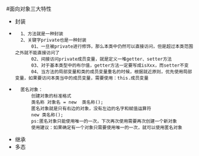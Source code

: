 #面向对象三大特性
*   封装
*       1、方法就是一种封装
        2、关键字private也是一种封装
            01、一旦被private进行修饰，那么本类中仍然可以直接访问，但是超过本类范围之外就不能直接访问了
            02、间接访问private成员变量，就是定义一堆getter、setter方法
            03、对于基本类型中的布尔值，getter方法一定要写成isXxx，而setter不变
            04、当方法的局部变量和类的成员变量重名的时候，根据就近原则，优先使用局部变量，如果要访问本类当中的成员变量，需要使用：this.成员变量
            
*       匿名对象：
            创建对象的标准格式
            类名称 对象名 = new  类名称();
            匿名对象就是只有右边的对象，没有左边的名字和赋值运算符
            new 类名称();
            ps:匿名对象只能使用唯一的一次，下次再次使用需要再次创建一个新对象
            使用建议：如果确定有一个对象只需要使用唯一的一次，就可以使用匿名对象            
*   继承
*   多态